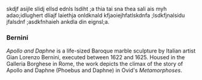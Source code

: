 skdjf asijle slidj ellsd ednls lsdiht ;a thia tai sna thea sali ais myh adao;idlughert dliajf laiethja onldknald kfjaoiejhfatlskdnfa ;lsdkfjnalsidu jfalsdnf ;asdkfnhaieh ankdla din eignsl;a.
<param ve-image
       url=&quot;https://upload.wikimedia.org/wikipedia/commons/a/ad/Bernini%27s_Apollo_and_Daphne_statue.jpg&quot;
       label=&quot;Apollo and Daphne&quot;
       description=&quot;sculpture by Gian Lorenzo Bernini&quot;
       license=&quot;CC BY-SA 4.0&quot;
       fit=&quot;contain&quot;&gt;>
 <param ve-config
        title="Jimsonweed _Datura stramonium_"
        author="Sierra Roark"
        banner="https://upload.wikimedia.org/wikipedia/commons/9/9d/Jimsonweed_%2813496651184%29.jpg"
        layout="vertical">
        
### Bernini
_Apollo and Daphne_ is a life-sized Baroque marble sculpture by Italian artist Gian Lorenzo
Bernini, executed between 1622 and 1625. Housed in the Galleria Borghese in Rome, the work
depicts the climax of the story of Apollo and Daphne (Phoebus and Daphne) in Ovid&#39;s
_Metamorphoses_.

<param ve-image
       url="https://upload.wikimedia.org/wikipedia/commons/8/8f/Pollaiolo%2C_Piero_del_-_Apollo_and_Daphne.jpg";
       label="Apollo and Daphne";
       description="sculpture by Gian Lorenzo Bernini";
       license="CC BY-SA 4.0";>

<param ve-config
        title="apollo and daphne"
        author="Sierra"
        banner="https://upload.wikimedia.org/wikipedia/commons/8/8f/Pollaiolo%2C_Piero_del_-_Apollo_and_Daphne.jpg"
        layout="vertical">
